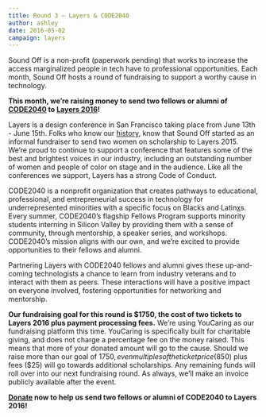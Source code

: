 ```yaml
---
title: Round 3 – Layers & CODE2040
author: ashley
date: 2016-05-02
campaign: layers
---
```


Sound Off is a non-profit (paperwork pending) that works to increase the access marginalized people in tech have to professional opportunities. Each month, Sound Off hosts a round of fundraising to support a worthy cause in technology.

**This month, we’re raising money to send two fellows or alumni of [CODE2040][code2040] to [Layers 2016][layers]!**

Layers is a design conference in San Francisco taking place from June 13th - June 15th. Folks who know our [history][history], know that Sound Off started as an informal fundraiser to send two women on scholarship to Layers 2015. We’re proud to continue to support a conference that features some of the best and brightest voices in our industry, including an outstanding number of women and people of color on stage and in the audience. Like all the conferences we support, Layers has a strong Code of Conduct.

CODE2040 is a nonprofit organization that creates pathways to educational, professional, and entrepreneurial success in technology for underrepresented minorities with a specific focus on Blacks and Latin[x][x]s. Every summer, CODE2040’s flagship Fellows Program supports minority students interning in Silicon Valley by providing them with a sense of community, through mentorship, a speaker series, and workshops. CODE2040’s mission aligns with our own, and we’re excited to provide opportunities to their fellows and alumni.

Partnering Layers with CODE2040 fellows and alumni gives these up-and-coming technologists a chance to learn from industry veterans and to interact with them as peers. These interactions will have a positive impact on everyone involved, fostering opportunities for networking and mentorship.

**Our fundraising goal for this round is $1750, the cost of two tickets to Layers 2016 plus payment processing fees.** We’re using YouCaring as our fundraising platform this time. YouCaring is specifically built for charitable giving, and does not charge a percentage fee on the money raised. This means that more of your donated amount will go to the cause. Should we raise more than our goal of $1750, even multiples of the ticket price ($850) plus fees ($25) will go towards additional scholarships. Any remaining funds will roll over into our next fundraising round. As always, we’ll make an invoice publicly available after the event.

**[Donate][donate] now to help us send two fellows or alumni of CODE2040 to Layers 2016!**

[x]: http://www.latina.com/lifestyle/our-issues/why-we-say-latinx-trans-gender-non-conforming-people-explain
[code2040]: http://www.code2040.org/
[layers]: http://www.bringyourlayers.com/
[history]: http://soundofftech.org/about/history/
[donate]: https://www.youcaring.com/sound-off-layers
